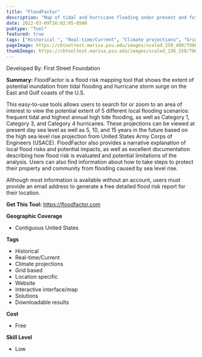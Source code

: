 ```yaml
---
title: "FloodFactor"
description: "Map of tidal and hurricane flooding under present and future scenarios"
date: 2022-03-09T16:02:05-0500
pubtype: "Tool"
featured: true
tags: ["Historical ", "Real-time/Current", "Climate projections", "Grid based", "Location specific", "Website", "Interactive interface/map", "Solutions", "Downloadable results"]
pageImage: https://cbtooltest.marisa.psu.edu/images/scaled_250_400/TOOLID_25.0_ScreenCapture-1.png
thumbImage: https://cbtooltest.marisa.psu.edu/images/scaled_156_250/TOOLID_25.0_ScreenCapture-1.png
---
```

Developed By: First Street Foundation

**Summary:** FloodFactor is a flood risk mapping tool that shows the extent of potential inundation from tidal flooding and hurricane storm surge on the East and Gulf coasts of the U.S.

This easy-to-use tools allows users to search for or zoom to an area of interest to view the potential extent of 5 different local flooding scenarios: frequent tidal and highest annual high tide flooding, as well as Category 1, Category 3, and Category 4 hurricanes. These projections can be viewed at present day sea level as well as 5, 10, and 15 years in the future based on the high sea level rise projection from United States Army Corps of Engineers (USACE). FloodFactor also provides a narrative explanation of local flood risks and potential impacts, as well as excellent documentation describing how flood risk is evaluated and potential limitations of the analysis. Users can also find information about how to take steps to protect their property and community from flooding caused by sea level rise. 

Although most information is available without an account, users must provide an email address to generate a free detailed flood risk report for their location. 

__**Get This Tool:**__ https://floodfactor.com

__**Geographic Coverage**__
- Contiguous United States

__**Tags**__
-  Historical 
-  Real-time/Current
-  Climate projections
-  Grid based
-  Location specific
-  Website
-  Interactive interface/map
-  Solutions
-  Downloadable results

__**Cost**__
- Free

__**Skill Level**__
- Low
